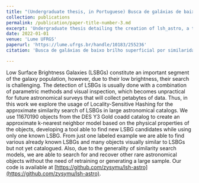 ```yaml
---
title: "(Undergraduate thesis, in Portuguese) Busca de galáxias de baixo brilho superficial por similaridade em grandes catálogos astronômicos"
collection: publications
permalink: /publication/paper-title-number-3.md
excerpt: 'Undergraduate thesis detailing the creation of lsh_astro, a tool that uses Locality-Sensitive Hashing with PySpark to perform an approximate similarity search of Low Surface Brightness Galaxies (LSBGs) in large astronomical catalogs. It allows for a quick and computationally efficient way for astronomers to find new LSBG candidates in large astronomical catalogs needing only one labeled LSBGs.'
date: 2022-01-01
venue: 'Lume UFRGS'
paperurl: 'https://lume.ufrgs.br/handle/10183/255236'
citation: 'Busca de galáxias de baixo brilho superficial por similaridade em grandes catálogos astronômicos. Marcos Tidball, Cristina Furlanetto. Lume UFRGS, 2022.'

---
```

Low Surface Brightness Galaxies (LSBGs) constitute an important segment of the galaxy population, however, due to their low brightness, their search is challenging. The detection of LSBGs is usually done with a combination of parametric methods and visual inspection, which becomes unpractical for future astronomical surveys that will collect petabytes of data. Thus, in this work we explore the usage of Locality-Sensitive Hashing for the approximate similarity search of LSBGs in large astronomical catalogs. We use 11670190 objects from the DES Y3 Gold coadd catalog to create an approximate k-nearest neighbor model based on the physical properties of the objects, developing a tool able to find new LSBG candidates while using only one known LSBG. From just one labeled example we are able to find various already known LSBGs and many objects visually similar to LSBGs but not yet catalogued. Also, due to the generality of similarity search models, we are able to search for and recover other rare astronomical objects without the need of retraining or generating a large sample. Our code is available at [https://github.com/zysymu/lsh-astro](https://github.com/zysymu/lsh-astro).
